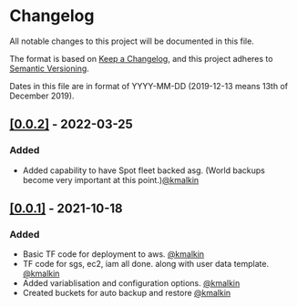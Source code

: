 # Changelog

All notable changes to this project will be documented in this file.

The format is based on [Keep a Changelog](https://keepachangelog.com/en/1.0.0/),
and this project adheres to [Semantic Versioning](https://semver.org/spec/v2).

Dates in this file are in format of YYYY-MM-DD (2019-12-13 means 13th of December 2019).

## [[0.0.2]](https://github.com/kmalkin/tf-aws-minecraft/releases/tag/0.0.2) - 2022-03-25
### Added
* Added capability to have Spot fleet backed asg. (World backups become very important at this point.)[@kmalkin](https://github.com/kmalkin)

## [[0.0.1]](https://github.com/kmalkin/tf-aws-minecraft/releases/tag/0.0.1) - 2021-10-18
### Added
* Basic TF code for deployment to aws. [@kmalkin](https://github.com/kmalkin)
* TF code for sgs, ec2, iam all done. along with user data template. [@kmalkin](https://github.com/kmalkin)
* Added variablisation and configuration options. [@kmalkin](https://github.com/kmalkin)
* Created buckets for auto backup and restore [@kmalkin](https://github.com/kmalkin)
